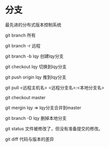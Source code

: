 # 分支

最先进的分布式版本控制系统



</hr>

git branch 所有

git branch -r 远程

git branch -b lqy 创建lqy分支

git checkout lqy  切换到lqy分支


git push origin lqy 推到lqy分支


git pull <远程主机名> <远程分支名>:<本地分支名>

git checkout master

git mergin lqy    => lqy分支合并到master

git branch -D lqy   删掉本地分支


git status 文件被修改了，但没有准备提交的修改。

git diff 代码与版本的差异

